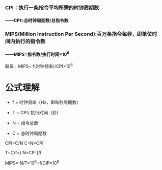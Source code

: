 
### CPI：执行一条指令平均所需的时钟周期数
#### ——CPI=总时钟周期数/总指令数

### MIPS(Million Instruction Per Second):百万条指令每秒，即单位时间内执行的指令数
#### ——MIPS=指令数/执行时间×10$^6$
联系：MIPS= f(时钟频率)/CPI×10$^6$

# 公式理解
-   f = 时钟频率（Hz，即每秒周期数）
    
-   T = CPU 执行时间（秒）
    
-   N = 指令总数
    
-   C = 总时钟周期数

CPI=C/N
C=N×CPI

T=C/f=( N×CPI )/f

MIPS= N/T×10$^6$=f/CIP×10$^6$

<!--stackedit_data:
eyJoaXN0b3J5IjpbLTE0MDY5NjE1MTZdfQ==
-->